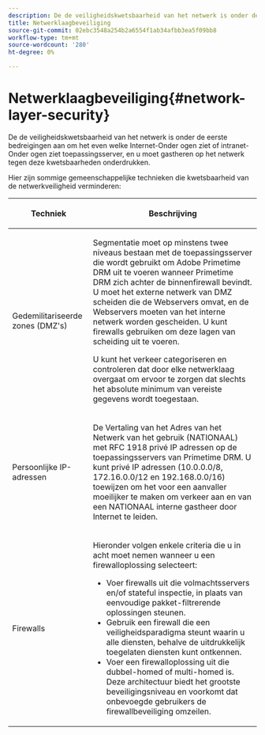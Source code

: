 ```yaml
---
description: De de veiligheidskwetsbaarheid van het netwerk is onder de eerste bedreigingen aan om het even welke Internet-Onder ogen ziet of intranet-Onder ogen ziet toepassingsserver, en u moet gastheren op het netwerk tegen deze kwetsbaarheden onderdrukken.
title: Netwerklaagbeveiliging
source-git-commit: 02ebc3548a254b2a6554f1ab34afbb3ea5f09bb8
workflow-type: tm+mt
source-wordcount: '280'
ht-degree: 0%

---
```


# Netwerklaagbeveiliging{#network-layer-security}

De de veiligheidskwetsbaarheid van het netwerk is onder de eerste bedreigingen aan om het even welke Internet-Onder ogen ziet of intranet-Onder ogen ziet toepassingsserver, en u moet gastheren op het netwerk tegen deze kwetsbaarheden onderdrukken.

Hier zijn sommige gemeenschappelijke technieken die kwetsbaarheid van de netwerkveiligheid verminderen:

<table frame="all" colsep="1" rowsep="1" class="+ topic/table adobe-d/table " id="table_djf_lhz_n4"> 
 <thead class="- topic/thead "> 
  <tr rowsep="1" class="- topic/row "> 
   <th colname="1" class="- topic/entry entry"> <p class="- topic/p ">Techniek </p> </th> 
   <th colname="2" class="- topic/entry entry"> <p class="- topic/p ">Beschrijving </p> </th> 
  </tr> 
 </thead>
 <tbody class="- topic/tbody "> 
  <tr rowsep="1" class="- topic/row "> 
   <td colname="1" class="- topic/entry "> <p class="- topic/p ">Gedemilitariseerde zones (DMZ's) </p> </td> 
   <td colname="2" class="- topic/entry "> <p class="- topic/p ">Segmentatie moet op minstens twee niveaus bestaan met de toepassingsserver die wordt gebruikt om Adobe Primetime DRM uit te voeren wanneer Primetime DRM zich achter de binnenfirewall bevindt. U moet het externe netwerk van DMZ scheiden die de Webservers omvat, en de Webservers moeten van het interne netwerk worden gescheiden. U kunt firewalls gebruiken om deze lagen van scheiding uit te voeren. </p> <p>U kunt het verkeer categoriseren en controleren dat door elke netwerklaag overgaat om ervoor te zorgen dat slechts het absolute minimum van vereiste gegevens wordt toegestaan. </p> </td> 
  </tr> 
  <tr rowsep="1" class="- topic/row "> 
   <td colname="1" class="- topic/entry "> <p class="- topic/p ">Persoonlijke IP-adressen </p> </td> 
   <td colname="2" class="- topic/entry "> <p class="- topic/p ">De Vertaling van het Adres van het Netwerk van het gebruik (NATIONAAL) met RFC 1918 privé IP adressen op de toepassingsservers van Primetime DRM. U kunt privé IP adressen (10.0.0.0/8, 172.16.0.0/12 en 192.168.0.0/16) toewijzen om het voor een aanvaller moeilijker te maken om verkeer aan en van een NATIONAAL interne gastheer door Internet te leiden. </p> </td> 
  </tr> 
  <tr rowsep="0" class="- topic/row "> 
   <td colname="1" class="- topic/entry "> <p class="- topic/p ">Firewalls </p> </td> 
   <td colname="2" class="- topic/entry "> <p class="- topic/p ">Hieronder volgen enkele criteria die u in acht moet nemen wanneer u een firewalloplossing selecteert: </p> <p class="- topic/p "> 
     <ul class="- topic/ul " id="ul_wjf_lhz_n4"> 
      <li class="- topic/li " id="li_A620D0B635384590BA7804F9720D04D0">Voer firewalls uit die volmachtsservers en/of stateful inspectie, in plaats van eenvoudige pakket-filtrerende oplossingen steunen. </li> 
      <li class="- topic/li " id="li_3E4F814A30C047539185C23F4F57C282">Gebruik een firewall die een veiligheidsparadigma steunt waarin u alle diensten, behalve de uitdrukkelijk toegelaten diensten kunt ontkennen. </li> 
      <li class="- topic/li " id="li_96160B3F14C4425397F017AF93FABE32">Voer een firewalloplossing uit die dubbel-homed of multi-homed is. Deze architectuur biedt het grootste beveiligingsniveau en voorkomt dat onbevoegde gebruikers de firewallbeveiliging omzeilen. </li> 
     </ul> </p> </td> 
  </tr> 
 </tbody> 
</table>
